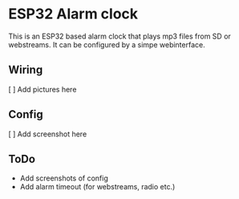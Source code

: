 # ESP32 Alarm clock

This is an ESP32 based alarm clock that plays mp3 files from SD or webstreams. It can be configured by a simpe webinterface.

## Wiring

[ ] Add pictures here

## Config

[ ] Add screenshot here

## ToDo

- Add screenshots of config
- Add alarm timeout (for webstreams, radio etc.)
